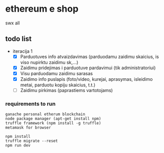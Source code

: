 # ethereum e shop

swx all

## todo list
* iteracija 1
  * [x] Parduotuves info atvaizdavimas (parduodamu zaidimu skaicius, is viso nupirktu zaidimu sk,...)
  * [x] Zaidimu pridejimas i parduotuve pardavimui (tik administratoriui)
  * [x] Visu parduodamu zaidimu sarasas
  * [x] Zaidimo info puslapis (foto/video, kurejai, aprasymas, isleidimo metai, parduotu kopiju skaicius, t.t.)
  * [ ] Zaidimu pirkimas (paprastiems vartotojams)

### requirements to run
```
ganache personal etherum blockchain
node package manager (apt-get install npm)
truffle framework (npm install -g truffle)  
metamask for browser
```		
```
npm install
truffle migrate --reset
npm run dev
```
